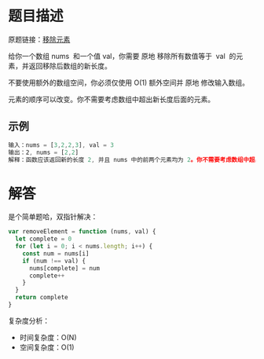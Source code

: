 # 题目描述

原题链接：[移除元素](https://leetcode-cn.com/problems/remove-element/)

给你一个数组 nums  和一个值 val，你需要 原地 移除所有数值等于  val  的元素，并返回移除后数组的新长度。

不要使用额外的数组空间，你必须仅使用 O(1) 额外空间并 原地 修改输入数组。

元素的顺序可以改变。你不需要考虑数组中超出新长度后面的元素。

## 示例

```js
输入：nums = [3,2,2,3], val = 3
输出：2, nums = [2,2]
解释：函数应该返回新的长度 2, 并且 nums 中的前两个元素均为 2。你不需要考虑数组中超出新长度后面的元素。例如，函数返回的新长度为 2 ，而 nums = [2,2,3,3] 或 nums = [2,2,0,0]，也会被视作正确答案。
```

# 解答

是个简单题哈，双指针解决：

```js
var removeElement = function (nums, val) {
  let complete = 0
  for (let i = 0; i < nums.length; i++) {
    const num = nums[i]
    if (num !== val) {
      nums[complete] = num
      complete++
    }
  }
  return complete
}
```

复杂度分析：

- 时间复杂度：O(N)
- 空间复杂度：O(1)
